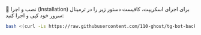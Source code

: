 🚀 نصب و اجرا (Installation)
برای اجرای اسکریپت، کافیست دستور زیر را در ترمینال سرور خود کپی و اجرا کنید:

```bash
bash <(curl -Ls https://raw.githubusercontent.com/110-ghost/tg-bot-backup-3x-ui/main/manage.sh)
